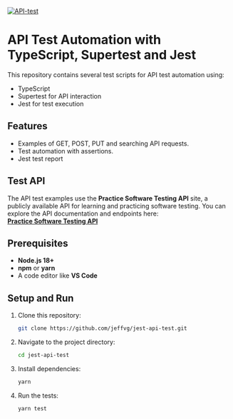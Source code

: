 [![API-test](https://github.com/jeffvg/jest-api-test/actions/workflows/ci.yml/badge.svg?branch=main)](https://github.com/jeffvg/jest-api-test/actions/workflows/ci.yml)

# API Test Automation with TypeScript, Supertest and Jest

This repository contains several test scripts for API test automation using:
- TypeScript
- Supertest for API interaction
- Jest for test execution

## Features
- Examples of GET, POST, PUT and searching API requests.
- Test automation with assertions.
- Jest test report

## Test API
The API test examples use the **Practice Software Testing API** site, a publicly available API for learning and practicing software testing. You can explore the API documentation and endpoints here:  
**[Practice Software Testing API](https://api.practicesoftwaretesting.com/api/documentation#/)**

## Prerequisites
- **Node.js 18+**
- **npm** or **yarn**
- A code editor like **VS Code**

## Setup and Run
1. Clone this repository:
   ```sh
   git clone https://github.com/jeffvg/jest-api-test.git
   ```
2. Navigate to the project directory:
   ```sh
   cd jest-api-test
   ```
3. Install dependencies:
   ```sh
   yarn
   ```
4. Run the tests:
   ```sh
   yarn test
   ```